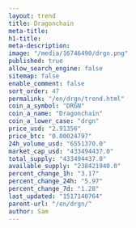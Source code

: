 ```yaml
---
layout: trend
title: Dragonchain
meta-title: 
h1-title: 
meta-description: 
image: "/media/16746490/drgn.png"
published: true
allow_search_engine: false
sitemap: false
enable_comment: false
sort_order: 47
permalink: "/en/drgn/trend.html"
coin_a_symbol: "DRGN"
coin_a_name: "Dragonchain"
coin_a_lower_case: "drgn"
price_usd: "2.91356"
price_btc: "0.00024797"
24h_volume_usd: "6551370.0"
market_cap_usd: "433494437.0"
total_supply: "433494437.0"
available_supply: "238421940.0"
percent_change_1h: "3.17"
percent_change_24h: "5.97"
percent_change_7d: "1.28"
last_updated: "1517140764"
parent-url: "/en/drgn/"
author: Sam
---
```


